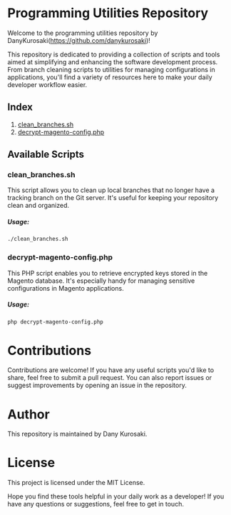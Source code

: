 # Programming Utilities Repository

Welcome to the programming utilities repository by DanyKurosaki(https://github.com/danykurosaki)!

This repository is dedicated to providing a collection of scripts and tools aimed at simplifying and enhancing the software development process. From branch cleaning scripts to utilities for managing configurations in applications, you'll find a variety of resources here to make your daily developer workflow easier.

## Index

1. [clean_branches.sh](#clean_branches-sh)
2. [decrypt-magento-config.php](#decrypt-magento-config-php)

## Available Scripts

<a id='clean_branches-sh'></a>
  
### clean_branches.sh 

This script allows you to clean up local branches that no longer have a tracking branch on the Git server. It's useful for keeping your repository clean and organized.


##### Usage:
```bash
./clean_branches.sh
```

<a id='decrypt-magento-config-php'></a>
  
### decrypt-magento-config.php

This PHP script enables you to retrieve encrypted keys stored in the Magento database. It's especially handy for managing sensitive configurations in Magento applications.

##### Usage:

```bash
php decrypt-magento-config.php
```

# Contributions
Contributions are welcome! If you have any useful scripts you'd like to share, feel free to submit a pull request. You can also report issues or suggest improvements by opening an issue in the repository.

# Author
This repository is maintained by Dany Kurosaki.

# License
This project is licensed under the MIT License.

Hope you find these tools helpful in your daily work as a developer! If you have any questions or suggestions, feel free to get in touch.
